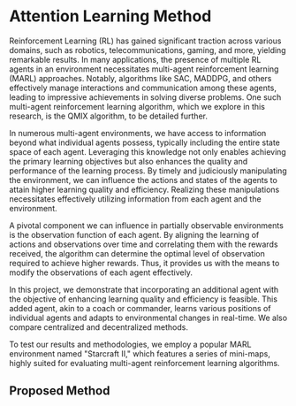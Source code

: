 # Attention Learning Method
Reinforcement Learning (RL) has gained significant traction across various domains, such as robotics, telecommunications, gaming, and more, yielding remarkable results. In many applications, the presence of multiple RL agents in an environment necessitates multi-agent reinforcement learning (MARL) approaches. Notably, algorithms like SAC, MADDPG, and others effectively manage interactions and communication among these agents, leading to impressive achievements in solving diverse problems. One such multi-agent reinforcement learning algorithm, which we explore in this research, is the QMIX algorithm, to be detailed further.

In numerous multi-agent environments, we have access to information beyond what individual agents possess, typically including the entire state space of each agent. Leveraging this knowledge not only enables achieving the primary learning objectives but also enhances the quality and performance of the learning process. By timely and judiciously manipulating the environment, we can influence the actions and states of the agents to attain higher learning quality and efficiency. Realizing these manipulations necessitates effectively utilizing information from each agent and the environment.

A pivotal component we can influence in partially observable environments is the observation function of each agent. By aligning the learning of actions and observations over time and correlating them with the rewards received, the algorithm can determine the optimal level of observation required to achieve higher rewards. Thus, it provides us with the means to modify the observations of each agent effectively.

In this project, we demonstrate that incorporating an additional agent with the objective of enhancing learning quality and efficiency is feasible. This added agent, akin to a coach or commander, learns various positions of individual agents and adapts to environmental changes in real-time. We also compare centralized and decentralized methods.

To test our results and methodologies, we employ a popular MARL environment named "Starcraft II," which features a series of mini-maps, highly suited for evaluating multi-agent reinforcement learning algorithms.

## Proposed Method
